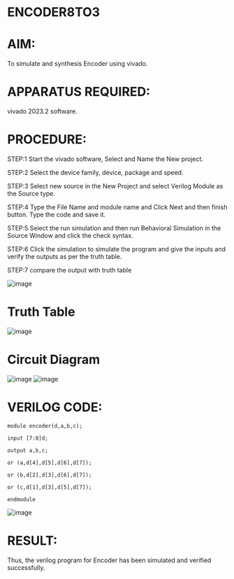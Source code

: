 # ENCODER8TO3
# AIM:
To simulate and synthesis Encoder using vivado.

# APPARATUS REQUIRED:
vivado 2023.2 software.

# PROCEDURE:
STEP:1 Start the vivado software, Select and Name the New project.

STEP:2 Select the device family, device, package and speed.

STEP:3 Select new source in the New Project and select Verilog Module as the Source type.

STEP:4 Type the File Name and module name and Click Next and then finish button. Type the code and save it.

STEP:5 Select the run simulation and then run Behavioral Simulation in the Source Window and click the check syntax.

STEP:6 Click the simulation to simulate the program and give the inputs and verify the outputs as per the truth table.

STEP:7 compare the output with truth table

![image](https://github.com/RESMIRNAIR/ENCODER3TO8/assets/154305926/824226c8-c767-44b5-ab35-26fed65b195e)
# Truth Table
![image](https://github.com/RESMIRNAIR/ENCODER3TO8/assets/154305926/e228c14b-b814-40c8-92eb-748d48570c04)
# Circuit Diagram
![image](https://github.com/RESMIRNAIR/ENCODER3TO8/assets/154305926/6fa5fe84-fe6f-472d-b9c0-e6dfa17413d3)
![image](https://github.com/RESMIRNAIR/ENCODER3TO8/assets/154305926/7d147e2a-ba03-4714-baee-17615c9c50c1)
# VERILOG CODE:
```
module encoder(d,a,b,c);

input [7:0]d;

output a,b,c;

or (a,d[4],d[5],d[6],d[7]);

or (b,d[2],d[3],d[6],d[7]);

or (c,d[1],d[3],d[5],d[7]);

endmodule
```
![image](https://github.com/Gowtham-raj7/ENCODER8TO3/assets/164861308/01c5ee05-a0ea-4929-841a-d090dda18967)

# RESULT:
Thus, the verilog program for Encoder has been simulated and verified successfully.

